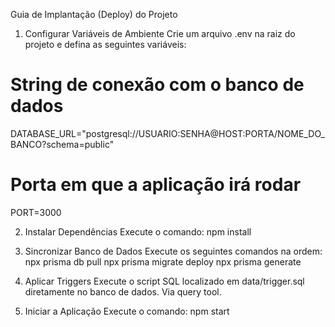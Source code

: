 Guia de Implantação (Deploy) do Projeto
1. Configurar Variáveis de Ambiente
Crie um arquivo .env na raiz do projeto e defina as seguintes variáveis:

# String de conexão com o banco de dados
DATABASE_URL="postgresql://USUARIO:SENHA@HOST:PORTA/NOME_DO_BANCO?schema=public"

# Porta em que a aplicação irá rodar
PORT=3000

2. Instalar Dependências
Execute o comando:
npm install

4. Sincronizar Banco de Dados
Execute os seguintes comandos na ordem:
npx prisma db pull
npx prisma migrate deploy
npx prisma generate

4. Aplicar Triggers
Execute o script SQL localizado em data/trigger.sql diretamente no banco de dados. Via query tool.

5. Iniciar a Aplicação
Execute o comando: npm start
